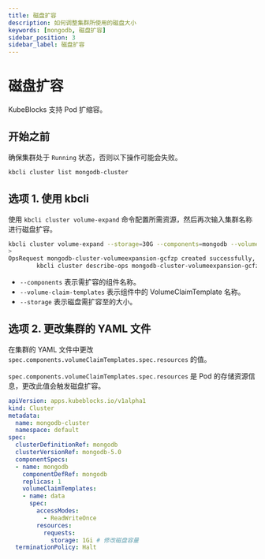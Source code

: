 ```yaml
---
title: 磁盘扩容
description: 如何调整集群所使用的磁盘大小
keywords: [mongodb, 磁盘扩容]
sidebar_position: 3
sidebar_label: 磁盘扩容
---
```


# 磁盘扩容

KubeBlocks 支持 Pod 扩缩容。

## 开始之前

确保集群处于 `Running` 状态，否则以下操作可能会失败。

```bash
kbcli cluster list mongodb-cluster
```

## 选项 1. 使用 kbcli

使用 `kbcli cluster volume-expand` 命令配置所需资源，然后再次输入集群名称进行磁盘扩容。

```bash
kbcli cluster volume-expand --storage=30G --components=mongodb --volume-claim-templates=data mongodb-cluster
>
OpsRequest mongodb-cluster-volumeexpansion-gcfzp created successfully, you can view the progress:
        kbcli cluster describe-ops mongodb-cluster-volumeexpansion-gcfzp -n default
```

- `--components` 表示需扩容的组件名称。
- `--volume-claim-templates` 表示组件中的 VolumeClaimTemplate 名称。
- `--storage` 表示磁盘需扩容至的大小。

## 选项 2. 更改集群的 YAML 文件

在集群的 YAML 文件中更改 `spec.components.volumeClaimTemplates.spec.resources` 的值。

`spec.components.volumeClaimTemplates.spec.resources` 是 Pod 的存储资源信息，更改此值会触发磁盘扩容。

```yaml
apiVersion: apps.kubeblocks.io/v1alpha1
kind: Cluster
metadata:
  name: mongodb-cluster
  namespace: default
spec:
  clusterDefinitionRef: mongodb
  clusterVersionRef: mongodb-5.0
  componentSpecs:
  - name: mongodb 
    componentDefRef: mongodb
    replicas: 1
    volumeClaimTemplates:
    - name: data
      spec:
        accessModes:
          - ReadWriteOnce
        resources:
          requests:
            storage: 1Gi # 修改磁盘容量
  terminationPolicy: Halt
```
